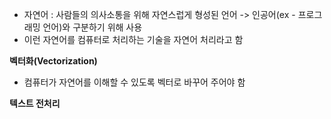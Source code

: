 - 자연어 : 사람들의 의사소통을 위해 자연스럽게 형성된 언어 -> 인공어(ex - 프로그래밍 언어)와 구분하기 위해 사용
- 이런 자연어를 컴퓨터로 처리하는 기술을 자연어 처리라고 함


**벡터화(Vectorization)**
- 컴퓨터가 자연어를 이해할 수 있도록 벡터로 바꾸어 주어야 함

**텍스트 전처리**



